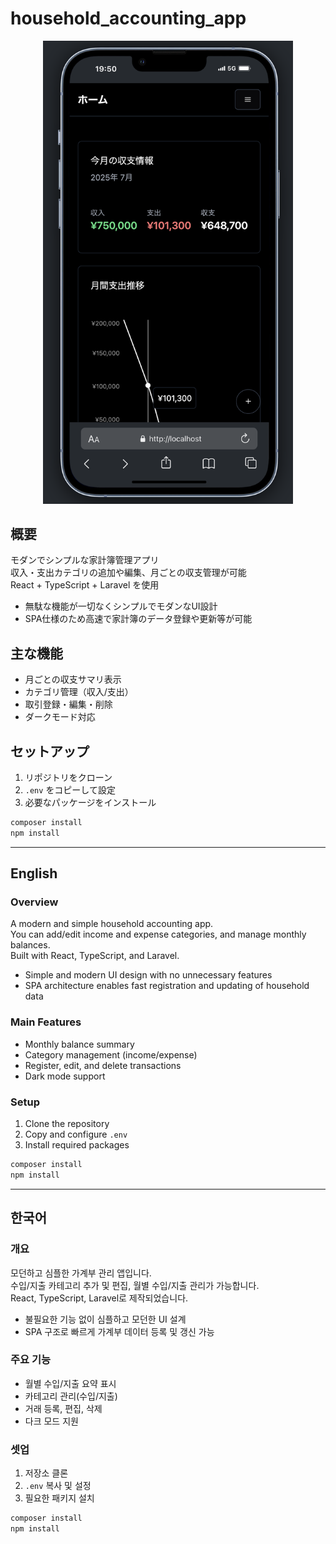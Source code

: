 # household_accounting_app

<p align="center">
  <img src="storage/app/public/readme_visual.jpg" alt="プロジェクトイメージ" width="400"/>
</p>

## 概要

モダンでシンプルな家計簿管理アプリ<br>
収入・支出カテゴリの追加や編集、月ごとの収支管理が可能<br>
React + TypeScript + Laravel を使用

- 無駄な機能が一切なくシンプルでモダンなUI設計
- SPA仕様のため高速で家計簿のデータ登録や更新等が可能

## 主な機能

- 月ごとの収支サマリ表示
- カテゴリ管理（収入/支出）
- 取引登録・編集・削除
- ダークモード対応

## セットアップ

1. リポジトリをクローン
2. `.env` をコピーして設定
3. 必要なパッケージをインストール

```sh
composer install
npm install
```

---

## English

### Overview

A modern and simple household accounting app.<br>
You can add/edit income and expense categories, and manage monthly balances.<br>
Built with React, TypeScript, and Laravel.

- Simple and modern UI design with no unnecessary features
- SPA architecture enables fast registration and updating of household data

### Main Features

- Monthly balance summary
- Category management (income/expense)
- Register, edit, and delete transactions
- Dark mode support

### Setup

1. Clone the repository
2. Copy and configure `.env`
3. Install required packages

```sh
composer install
npm install
```

---

## 한국어

### 개요

모던하고 심플한 가계부 관리 앱입니다.<br>
수입/지출 카테고리 추가 및 편집, 월별 수입/지출 관리가 가능합니다.<br>
React, TypeScript, Laravel로 제작되었습니다.

- 불필요한 기능 없이 심플하고 모던한 UI 설계
- SPA 구조로 빠르게 가계부 데이터 등록 및 갱신 가능

### 주요 기능

- 월별 수입/지출 요약 표시
- 카테고리 관리(수입/지출)
- 거래 등록, 편집, 삭제
- 다크 모드 지원

### 셋업

1. 저장소 클론
2. `.env` 복사 및 설정
3. 필요한 패키지 설치

```sh
composer install
npm install
```
